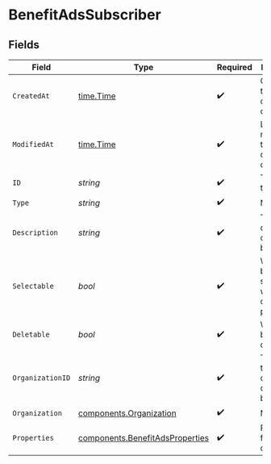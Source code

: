 # BenefitAdsSubscriber


## Fields

| Field                                                                              | Type                                                                               | Required                                                                           | Description                                                                        |
| ---------------------------------------------------------------------------------- | ---------------------------------------------------------------------------------- | ---------------------------------------------------------------------------------- | ---------------------------------------------------------------------------------- |
| `CreatedAt`                                                                        | [time.Time](https://pkg.go.dev/time#Time)                                          | :heavy_check_mark:                                                                 | Creation timestamp of the object.                                                  |
| `ModifiedAt`                                                                       | [time.Time](https://pkg.go.dev/time#Time)                                          | :heavy_check_mark:                                                                 | Last modification timestamp of the object.                                         |
| `ID`                                                                               | *string*                                                                           | :heavy_check_mark:                                                                 | The ID of the benefit.                                                             |
| `Type`                                                                             | *string*                                                                           | :heavy_check_mark:                                                                 | N/A                                                                                |
| `Description`                                                                      | *string*                                                                           | :heavy_check_mark:                                                                 | The description of the benefit.                                                    |
| `Selectable`                                                                       | *bool*                                                                             | :heavy_check_mark:                                                                 | Whether the benefit is selectable when creating a product.                         |
| `Deletable`                                                                        | *bool*                                                                             | :heavy_check_mark:                                                                 | Whether the benefit is deletable.                                                  |
| `OrganizationID`                                                                   | *string*                                                                           | :heavy_check_mark:                                                                 | The ID of the organization owning the benefit.                                     |
| `Organization`                                                                     | [components.Organization](../../models/components/organization.md)                 | :heavy_check_mark:                                                                 | N/A                                                                                |
| `Properties`                                                                       | [components.BenefitAdsProperties](../../models/components/benefitadsproperties.md) | :heavy_check_mark:                                                                 | Properties for a benefit of type `ads`.                                            |